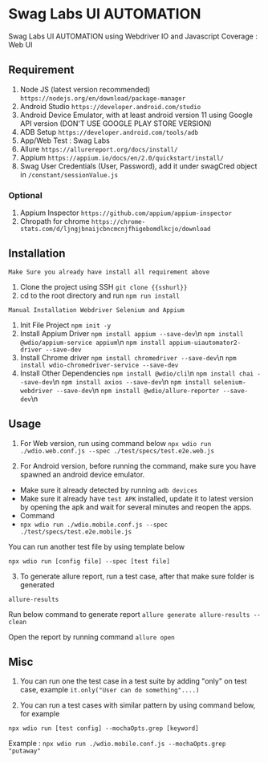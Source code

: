 # Swag Labs UI AUTOMATION

Swag Labs UI AUTOMATION using Webdriver IO and Javascript
Coverage : Web UI

## Requirement
1. Node JS (latest version recommended)
```https://nodejs.org/en/download/package-manager```
2. Android Studio
```https://developer.android.com/studio```
3. Android Device Emulator, with at least android version 11 using Google API version (DON'T USE GOOGLE PLAY STORE VERSION)
4. ADB Setup
```https://developer.android.com/tools/adb```
5. App/Web Test : Swag Labs
6. Allure
```https://allurereport.org/docs/install/```
7. Appium
```https://appium.io/docs/en/2.0/quickstart/install/```
8. Swag User Credentials (User, Password), add it under swagCred object in
```/constant/sessionValue.js```

### Optional
1. Appium Inspector
```https://github.com/appium/appium-inspector```
2. Chropath for chrome
```https://chrome-stats.com/d/ljngjbnaijcbncmcnjfhigebomdlkcjo/download```

## Installation

``Make Sure you already have install all requirement above``

1. Clone the project using SSH
```git clone {{sshurl}}```
2. cd to the root directory and run 
```npm run install```

``Manual Installation Webdriver Selenium and Appium``
1. Init File Project
```npm init -y```
2.  Install Appium Driver
```npm install appium --save-dev```\n
```npm install @wdio/appium-service appium```\n
```npm install appium-uiautomator2-driver --save-dev```
4.  Install Chrome driver
```npm install chromedriver --save-dev```\n
```npm install wdio-chromedriver-service --save-dev```
6.  Install Other Dependencies
```npm install @wdio/cli```\n
```npm install chai --save-dev```\n
```npm install axios --save-dev```\n
```npm install selenium-webdriver --save-dev```\n
```npm install @wdio/allure-reporter --save-dev```\n

## Usage

1. For Web version, run using command below
```npx wdio run ./wdio.web.conf.js --spec ./test/specs/test.e2e.web.js```


2. For Android version, before running the command, make sure you have spawned an android device emulator.
- Make sure it already detected by running
```adb devices```
- Make sure it already have ```test APK``` installed, update it to latest version by opening the apk and wait for several minutes and reopen the apps.
- Command 
- ```npx wdio run ./wdio.mobile.conf.js --spec ./test/specs/test.e2e.mobile.js```

You can run another test file by using template below
```Template Syntax
npx wdio run [config file] --spec [test file]
```

3. To generate allure report, run a test case, after that make sure folder is generated
```
allure-results
```
Run below command to generate report
```allure generate allure-results --clean```

Open the report by running command
```allure open```


## Misc

1. You can run one the test case in a test suite by adding "only" on test case, example
```it.only("User can do something"....)```

2. You can run a test cases with similar pattern by using command below, for example
```Template Syntax
npx wdio run [test config] --mochaOpts.grep [keyword]
```
Example :
```npx wdio run ./wdio.mobile.conf.js --mochaOpts.grep "putaway" ```
